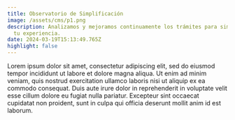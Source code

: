 ```yaml
---
title: Observatorio de Simplificación
image: /assets/cms/p1.png
description: Analizamos y mejoramos continuamente los trámites para simplificar
  tu experiencia.
date: 2024-03-19T15:13:49.765Z
highlight: false
---
```

<!--StartFragment-->

Lorem ipsum dolor sit amet, consectetur adipiscing elit, sed do eiusmod tempor incididunt ut labore et dolore magna aliqua. Ut enim ad minim veniam, quis nostrud exercitation ullamco laboris nisi ut aliquip ex ea commodo consequat. Duis aute irure dolor in reprehenderit in voluptate velit esse cillum dolore eu fugiat nulla pariatur. Excepteur sint occaecat cupidatat non proident, sunt in culpa qui officia deserunt mollit anim id est laborum.

<!--EndFragment-->